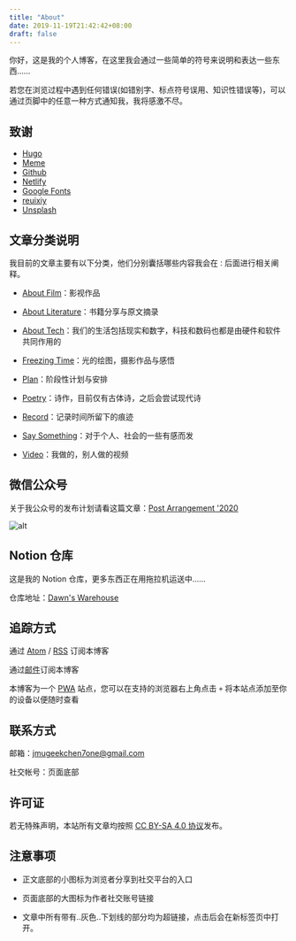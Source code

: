 ```yaml
---
title: "About"
date: 2019-11-19T21:42:42+08:00
draft: false
---
```


你好，这是我的个人博客，在这里我会通过一些简单的符号来说明和表达一些东西……

若您在浏览过程中遇到任何错误(如错别字、标点符号误用、知识性错误等)，可以通过页脚中的任意一种方式通知我，我将感激不尽。

## 致谢

- [Hugo](https://gohugo.io/)
- [Meme](https://themes.gohugo.io/hugo-theme-meme/)
- [Github](https://github.com/)
- [Netlify](https://app.netlify.com/)
- [Google Fonts](https://fonts.google.com/)
- [reuixiy](https://io-oi.me/)
- [Unsplash](https://unsplash.com/)

## 文章分类说明

我目前的文章主要有以下分类，他们分别囊括哪些内容我会在`：`后面进行相关阐释。

- [About Film](https://dawner.top/categories/about-film/)：影视作品

- [About Literature](https://dawner.top/categories/about-literature/)：书籍分享与原文摘录

- [About Tech](https://dawner.top/categories/about-tech/)：我们的生活包括现实和数字，科技和数码也都是由硬件和软件共同作用的

- [Freezing Time](https://dawner.top/categories/freezing-time/)：光的绘图，摄影作品与感悟

- [Plan](https://dawner.top/categories/plan/)：阶段性计划与安排

- [Poetry](https://dawner.top/categories/poetry/)：诗作，目前仅有古体诗，之后会尝试现代诗
- [Record](https://dawner.top/categories/record/)：记录时间所留下的痕迹

- [Say Something](https://dawner.top/categories/say-something/)：对于个人、社会的一些有感而发

- [Video](https://dawner.top/categories/video/)：我做的，别人做的视频

## 微信公众号

关于我公众号的发布计划请看这篇文章：[Post Arrangement '2020](https://dawner.top/posts/post-arrangement-2020/)

![alt](https://dawnblog-1300625500.cos.ap-guangzhou.myqcloud.com/images/20200524184343.png "扫码即可关注")

## Notion 仓库

这是我的 Notion 仓库，更多东西正在用拖拉机运送中......

仓库地址：[Dawn's Warehouse](https://www.notion.so/imdawn/Dawn-s-Warehouse-f16d22567aa04496b4e8aa2a2df9ff58)

## 追踪方式

通过 [Atom](https://dawner.top/atom.xml) / [RSS](https://dawner.top/rss.xml) 订阅本博客

通过[邮件](http://eepurl.com/gZ4Djv)订阅本博客

本博客为一个 [PWA](https://web.dev/progressive-web-apps/) 站点，您可以在支持的浏览器右上角点击 `+` 将本站点添加至你的设备以便随时查看

## 联系方式

邮箱：[jmugeekchen7one@gmail.com](https://mail.google.com/mail/u/0/?view=cm&fs=1&tf=1&source=mailto&to=jmugeekchen7one@gmail.com)

社交帐号：页面底部

##  许可证

若无特殊声明，本站所有文章均按照 [CC BY-SA 4.0 协议](https://creativecommons.org/licenses/by-sa/4.0/)发布。

## 注意事项

* 正文底部的小图标为浏览者分享到社交平台的入口

* 页面底部的大图标为作者社交账号链接

* 文章中所有带有..灰色..下划线的部分均为超链接，点击后会在新标签页中打开。